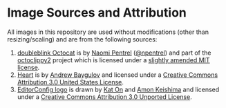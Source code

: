 # Image Sources and Attribution

All images in this repository are used without modifications (other than resizing/scaling) and are from the following
sources:

1.  [doubleblink Octocat] is by [Naomi Pentrel] ([@npentrel]) and part of the [octoclippy2] project which is licensed
    under a [slightly amended MIT license].
1.  [Heart] is by [Andrew Baygulov] and licensed under a [Creative Commons Attribution 3.0 United States License].
1.  [EditorConfig logo] is drawn by [Kat On] and [Amon Keishima] and licensed under a
    [Creative Commons Attribution 3.0 Unported License].

<!-- doubleblink Octocat, ocdb.gif -->
[doubleblink Octocat]: https://github.com/zbeekman/EditorConfig-Action/blob/add-images/assets/ocdb.gif
[Naomi Pentrel]: https://blog.naomi.codes
[@npentrel]: https://github.com/npentrel
[octoclippy2]: https://github.com/npentrel/octoclippy2
[slightly amended MIT license]:
https://github.com/npentrel/octoclippy2/blob/0e22f9c72b6369c0d9c7499d55cd153f360ed295/LICENSE.md

<!-- Heart, sqhr.svg -->
[Heart]: https://github.com/zbeekman/EditorConfig-Action/blob/add-images/assets/sqhr.svg
[Andrew Baygulov]: https://medium.com/@abaygulov
[Creative Commons Attribution 3.0 United States License]: https://creativecommons.org/licenses/by/3.0/us/legalcode

<!-- EditorConfig, ecl.png -->
[EditorConfig logo]: https://github.com/zbeekman/EditorConfig-Action/blob/add-images/assets/ecl.png
[Kat On]: https://squirrelmuffins.com/
[Amon Keishima]: https://pittankopta.net/
[Creative Commons Attribution 3.0 Unported License]: https://creativecommons.org/licenses/by/3.0/legalcode
